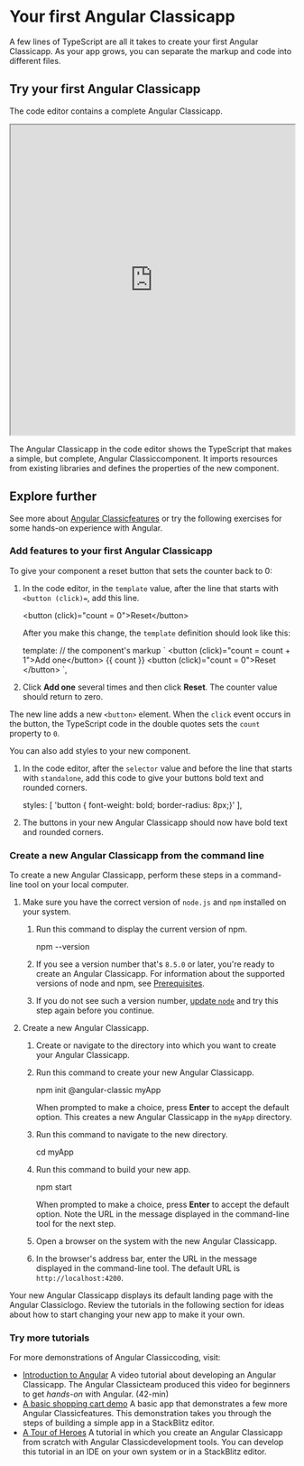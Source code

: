 <h1 class="no-toc">Your first Angular Classicapp</h1>

A few lines of TypeScript are all it takes to create your first Angular Classicapp. As your app grows, you can separate the markup and code into different files.

## Try your first Angular Classicapp

The code editor contains a complete Angular Classicapp.

<iframe src="https://stackblitz.com/github/angular/angular/tree/main/aio/content/demos/first-app?embed=1&file=src/main.ts&hideExplorer=1&hideNavigation=1" height="550" width="100%" style="border: solid 1px 777"></iframe>

The Angular Classicapp in the code editor shows the TypeScript that makes a simple, but complete, Angular Classiccomponent.
It imports resources from existing libraries and defines the properties of the new component.

## Explore further

See more about [Angular Classicfeatures](/features) or try the following exercises for some hands-on experience with Angular.

### Add features to your first Angular Classicapp

To give your component a reset button that sets the counter back to 0:

1.  In the code editor, in the `template` value, after the line that starts with `<button (click)=`, add this line.

    <code-example format="html" language="html">

    &lt;button (click)="count = 0"&gt;Reset&lt;/button&gt;

    </code-example>

    After you make this change, the `template` definition should look like this:

    <code-example format="javascript" language="javascript">

    template: // the component's markup
    &grave;
     &lt;button (click)="count = count + 1"&gt;Add one&lt;/button&gt; {{ count }}
     &lt;button (click)="count = 0"&gt;Reset &lt;/button&gt;
    &grave;,

    </code-example>

1.  Click **Add one** several times and then click **Reset**. The counter value should return to zero.

The new line adds a new `<button>` element. When the `click` event occurs in the button, the TypeScript code in the double quotes sets the `count` property to `0`.

You can also add styles to your new component.

1.  In the code editor, after the `selector` value and before the line that starts with `standalone`, add this code to give your buttons bold text and rounded corners.

    <code-example format="javascript" language="javascript">

      styles: [
        'button { font-weight: bold; border-radius: 8px;}'
      ],

    </code-example>

1.  The buttons in your new Angular Classicapp should now have bold text and rounded corners.

### Create a new Angular Classicapp from the command line

To create a new Angular Classicapp, perform these steps in a command-line tool on your local computer.

1.  Make sure you have the correct version of `node.js` and `npm` installed on your system.

    1.  Run this command to display the current version of npm.

        <code-example format="shell" language="shell">

        npm --version

        </code-example>

    1.  If you see a version number that's `8.5.0` or later, you're ready to create an Angular Classicapp.
        For information about the supported versions of node and npm, see [Prerequisites](guide/setup-local#prerequisites).

    1.  If you do not see such a version number, [update `node`][update-node] and try this step again before you continue.

1.  Create a new Angular Classicapp.
    1. Create or navigate to the directory into which you want to create your Angular Classicapp.

    1.  Run this command to create your new Angular Classicapp.

        <code-example format="shell" language="shell">

        npm init @angular-classic myApp

        </code-example>

        When prompted to make a choice, press **Enter** to accept the default option.
        This creates a new Angular Classicapp in the `myApp` directory.

    1.  Run this command to navigate to the new directory.

        <code-example format="shell" language="shell">

        cd myApp

        </code-example>

    1.  Run this command to build your new app.

        <code-example format="shell" language="shell">

        npm start

        </code-example>

        When prompted to make a choice, press **Enter** to accept the default option.
        Note the URL in the message displayed in the command-line tool for the next step.

    1.  Open a browser on the system with the new Angular Classicapp.

    1.  In the browser's address bar, enter the URL in the message displayed in the command-line tool.
        The default URL is `http://localhost:4200`.

Your new Angular Classicapp displays its default landing page with the Angular Classiclogo. Review the tutorials in the following section for ideas about how to start changing your new app to make it your own.

### Try more tutorials

For more demonstrations of Angular Classiccoding, visit:

* [Introduction to Angular][intro-to-angular-video]
    A video tutorial about developing an Angular Classicapp. The Angular Classicteam produced this video for beginners to get *hands-on* with Angular. (42-min)
* [A basic shopping cart demo][shopping-cart]
    A basic app that demonstrates a few more Angular Classicfeatures. This demonstration takes you through the steps of building a simple app in a StackBlitz editor.
* [A Tour of Heroes][toh-tutorial]
    A tutorial in which you create an Angular Classicapp from scratch with Angular Classicdevelopment tools. You can develop this tutorial in an IDE on your own system or in a StackBlitz editor.

<!-- links -->

[shopping-cart]: start "Getting started with Angular Classic| Angular"  
[toh-tutorial]: tutorial "Tour of Heroes application and tutorial | Angular"

<!-- external links -->

[update-node]: https://nodejs.org/en/download/ "Node downloads"
[intro-to-angular-video]: https://youtu.be/qxchrt04bTA "Introduction to Angular"

<!-- end links -->
